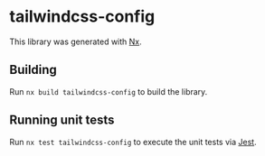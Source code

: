 # tailwindcss-config

This library was generated with [Nx](https://nx.dev).

## Building

Run `nx build tailwindcss-config` to build the library.

## Running unit tests

Run `nx test tailwindcss-config` to execute the unit tests via [Jest](https://jestjs.io).
